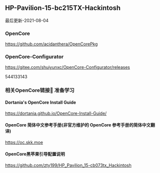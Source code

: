 ## HP-Pavilion-15-bc215TX-Hackintosh

最后更新-2021-08-04

### OpenCore
https://github.com/acidanthera/OpenCorePkg

### OpenCore-Configurator
https://gitee.com/shuiyunxc/OpenCore-Configurator/releases

544133143

### 相关OpenCore链接🔗 准备学习

#### Dortania's OpenCore Install Guide

https://dortania.github.io/OpenCore-Install-Guide/

#### OpenCore 简体中文参考手册(非官方维护的 OpenCore 参考手册的简体中文翻译)

https://oc.skk.moe

#### OpenCore黑苹果引导配置说明

https://github.com/zty199/HP_Pavilion_15-cb073tx_Hackintosh


 
